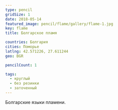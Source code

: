 ```yaml
---
type: pencil
gridSize: 1
date: 2018-05-14
featured_image: pencil/flame/gallery/flame-1.jpg
key: flame
title: Болгарское пламя

countries: Болгария
cities: Поморье
latlng: 42.571226, 27.611244
geo: BGR

pencilCount: 1

tags:
  - круглый
  - без резинки
  - заточенный
---
```


Болгарские языки пламени.
